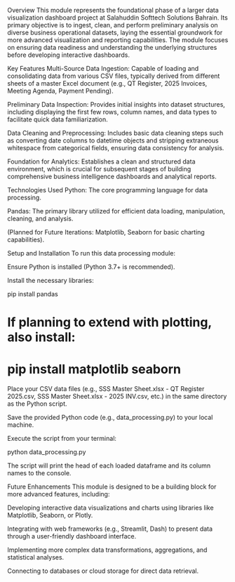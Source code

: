 Overview
This module represents the foundational phase of a larger data visualization dashboard project at Salahuddin Softtech Solutions Bahrain. Its primary objective is to ingest, clean, and perform preliminary analysis on diverse business operational datasets, laying the essential groundwork for more advanced visualization and reporting capabilities. The module focuses on ensuring data readiness and understanding the underlying structures before developing interactive dashboards.

Key Features
Multi-Source Data Ingestion: Capable of loading and consolidating data from various CSV files, typically derived from different sheets of a master Excel document (e.g., QT Register, 2025 Invoices, Meeting Agenda, Payment Pending).

Preliminary Data Inspection: Provides initial insights into dataset structures, including displaying the first few rows, column names, and data types to facilitate quick data familiarization.

Data Cleaning and Preprocessing: Includes basic data cleaning steps such as converting date columns to datetime objects and stripping extraneous whitespace from categorical fields, ensuring data consistency for analysis.

Foundation for Analytics: Establishes a clean and structured data environment, which is crucial for subsequent stages of building comprehensive business intelligence dashboards and analytical reports.

Technologies Used
Python: The core programming language for data processing.

Pandas: The primary library utilized for efficient data loading, manipulation, cleaning, and analysis.

(Planned for Future Iterations: Matplotlib, Seaborn for basic charting capabilities).

Setup and Installation
To run this data processing module:

Ensure Python is installed (Python 3.7+ is recommended).

Install the necessary libraries:

pip install pandas
# If planning to extend with plotting, also install:
# pip install matplotlib seaborn

Place your CSV data files (e.g., SSS Master Sheet.xlsx - QT Register 2025.csv, SSS Master Sheet.xlsx - 2025 INV.csv, etc.) in the same directory as the Python script.

Save the provided Python code (e.g., data_processing.py) to your local machine.

Execute the script from your terminal:

python data_processing.py

The script will print the head of each loaded dataframe and its column names to the console.

Future Enhancements
This module is designed to be a building block for more advanced features, including:

Developing interactive data visualizations and charts using libraries like Matplotlib, Seaborn, or Plotly.

Integrating with web frameworks (e.g., Streamlit, Dash) to present data through a user-friendly dashboard interface.

Implementing more complex data transformations, aggregations, and statistical analyses.

Connecting to databases or cloud storage for direct data retrieval.
